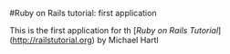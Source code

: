 #Ruby on Rails tutorial: first application


This is the first application for th [*Ruby on Rails Tutorial*] (http://railstutorial.org) by Michael Hartl